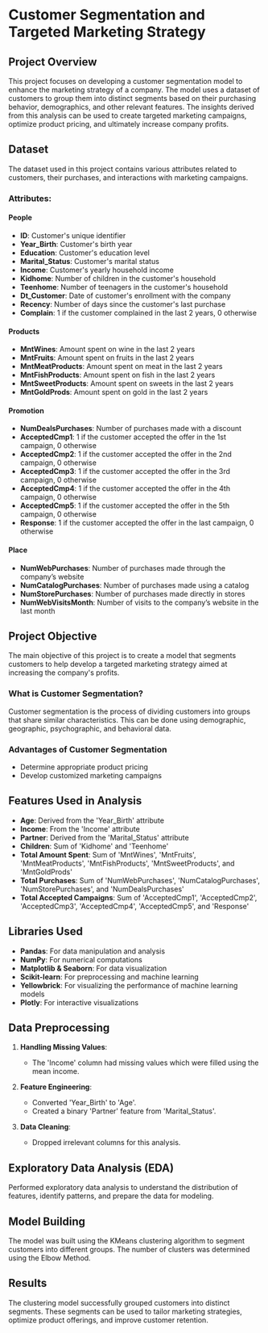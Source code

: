 # Customer Segmentation and Targeted Marketing Strategy

## Project Overview
This project focuses on developing a customer segmentation model to enhance the marketing strategy of a company. The model uses a dataset of customers to group them into distinct segments based on their purchasing behavior, demographics, and other relevant features. The insights derived from this analysis can be used to create targeted marketing campaigns, optimize product pricing, and ultimately increase company profits.

## Dataset
The dataset used in this project contains various attributes related to customers, their purchases, and interactions with marketing campaigns.

### Attributes:

#### People
- **ID**: Customer's unique identifier
- **Year_Birth**: Customer's birth year
- **Education**: Customer's education level
- **Marital_Status**: Customer's marital status
- **Income**: Customer's yearly household income
- **Kidhome**: Number of children in the customer's household
- **Teenhome**: Number of teenagers in the customer's household
- **Dt_Customer**: Date of customer's enrollment with the company
- **Recency**: Number of days since the customer's last purchase
- **Complain**: 1 if the customer complained in the last 2 years, 0 otherwise

#### Products
- **MntWines**: Amount spent on wine in the last 2 years
- **MntFruits**: Amount spent on fruits in the last 2 years
- **MntMeatProducts**: Amount spent on meat in the last 2 years
- **MntFishProducts**: Amount spent on fish in the last 2 years
- **MntSweetProducts**: Amount spent on sweets in the last 2 years
- **MntGoldProds**: Amount spent on gold in the last 2 years

#### Promotion
- **NumDealsPurchases**: Number of purchases made with a discount
- **AcceptedCmp1**: 1 if the customer accepted the offer in the 1st campaign, 0 otherwise
- **AcceptedCmp2**: 1 if the customer accepted the offer in the 2nd campaign, 0 otherwise
- **AcceptedCmp3**: 1 if the customer accepted the offer in the 3rd campaign, 0 otherwise
- **AcceptedCmp4**: 1 if the customer accepted the offer in the 4th campaign, 0 otherwise
- **AcceptedCmp5**: 1 if the customer accepted the offer in the 5th campaign, 0 otherwise
- **Response**: 1 if the customer accepted the offer in the last campaign, 0 otherwise

#### Place
- **NumWebPurchases**: Number of purchases made through the company’s website
- **NumCatalogPurchases**: Number of purchases made using a catalog
- **NumStorePurchases**: Number of purchases made directly in stores
- **NumWebVisitsMonth**: Number of visits to the company’s website in the last month

## Project Objective
The main objective of this project is to create a model that segments customers to help develop a targeted marketing strategy aimed at increasing the company's profits.

### What is Customer Segmentation?
Customer segmentation is the process of dividing customers into groups that share similar characteristics. This can be done using demographic, geographic, psychographic, and behavioral data.

### Advantages of Customer Segmentation
- Determine appropriate product pricing
- Develop customized marketing campaigns

## Features Used in Analysis
- **Age**: Derived from the 'Year_Birth' attribute
- **Income**: From the 'Income' attribute
- **Partner**: Derived from the 'Marital_Status' attribute
- **Children**: Sum of 'Kidhome' and 'Teenhome'
- **Total Amount Spent**: Sum of 'MntWines', 'MntFruits', 'MntMeatProducts', 'MntFishProducts', 'MntSweetProducts', and 'MntGoldProds'
- **Total Purchases**: Sum of 'NumWebPurchases', 'NumCatalogPurchases', 'NumStorePurchases', and 'NumDealsPurchases'
- **Total Accepted Campaigns**: Sum of 'AcceptedCmp1', 'AcceptedCmp2', 'AcceptedCmp3', 'AcceptedCmp4', 'AcceptedCmp5', and 'Response'

## Libraries Used
- **Pandas**: For data manipulation and analysis
- **NumPy**: For numerical computations
- **Matplotlib & Seaborn**: For data visualization
- **Scikit-learn**: For preprocessing and machine learning
- **Yellowbrick**: For visualizing the performance of machine learning models
- **Plotly**: For interactive visualizations

## Data Preprocessing
1. **Handling Missing Values**: 
   - The 'Income' column had missing values which were filled using the mean income.

2. **Feature Engineering**:
   - Converted 'Year_Birth' to 'Age'.
   - Created a binary 'Partner' feature from 'Marital_Status'.

3. **Data Cleaning**:
   - Dropped irrelevant columns for this analysis.

## Exploratory Data Analysis (EDA)
Performed exploratory data analysis to understand the distribution of features, identify patterns, and prepare the data for modeling.

## Model Building
The model was built using the KMeans clustering algorithm to segment customers into different groups. The number of clusters was determined using the Elbow Method.

## Results
The clustering model successfully grouped customers into distinct segments. These segments can be used to tailor marketing strategies, optimize product offerings, and improve customer retention.
